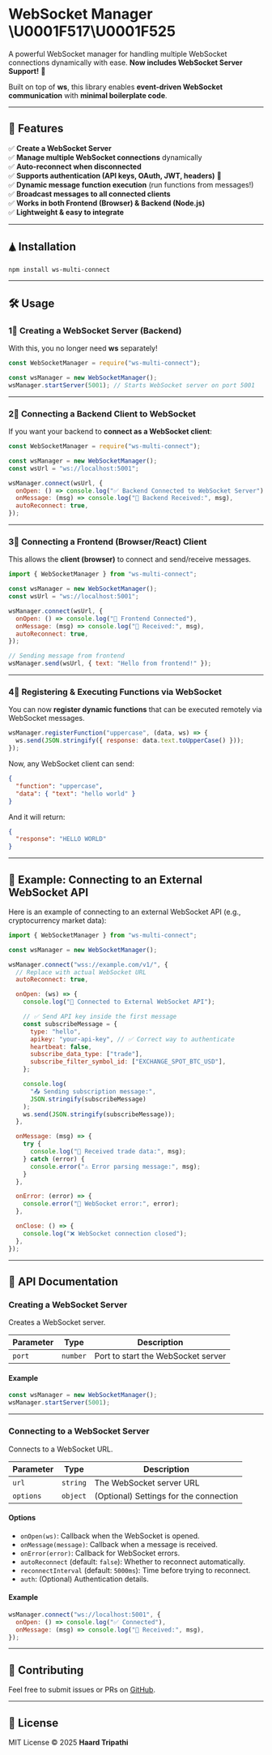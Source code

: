 # WebSocket Manager \U0001F517\U0001F525

A powerful WebSocket manager for handling multiple WebSocket connections dynamically with ease.
**Now includes WebSocket Server Support!** 🎉

Built on top of **ws**, this library enables **event-driven WebSocket communication** with **minimal boilerplate code**.

---

## **🚀 Features**

✅ **Create a WebSocket Server** \
✅ **Manage multiple WebSocket connections** dynamically\
✅ **Auto-reconnect when disconnected**\
✅ **Supports authentication (API keys, OAuth, JWT, headers)** 🔑\
✅ **Dynamic message function execution** (run functions from messages!)\
✅ **Broadcast messages to all connected clients**\
✅ **Works in both Frontend (Browser) & Backend (Node.js)**\
✅ **Lightweight & easy to integrate**

---

## **🛦 Installation**

```sh
npm install ws-multi-connect
```

---

## **🛠️ Usage**

### **1⃣ Creating a WebSocket Server (Backend)**

With this, you no longer need **ws** separately!

```javascript
const WebSocketManager = require("ws-multi-connect");

const wsManager = new WebSocketManager();
wsManager.startServer(5001); // Starts WebSocket server on port 5001
```

---

### **2⃣ Connecting a Backend Client to WebSocket**

If you want your backend to **connect as a WebSocket client**:

```javascript
const WebSocketManager = require("ws-multi-connect");

const wsManager = new WebSocketManager();
const wsUrl = "ws://localhost:5001";

wsManager.connect(wsUrl, {
  onOpen: () => console.log("✅ Backend Connected to WebSocket Server"),
  onMessage: (msg) => console.log("📩 Backend Received:", msg),
  autoReconnect: true,
});
```

---

### **3⃣ Connecting a Frontend (Browser/React) Client**

This allows the **client (browser)** to connect and send/receive messages.

```javascript
import { WebSocketManager } from "ws-multi-connect";

const wsManager = new WebSocketManager();
const wsUrl = "ws://localhost:5001";

wsManager.connect(wsUrl, {
  onOpen: () => console.log("🔗 Frontend Connected"),
  onMessage: (msg) => console.log("📩 Received:", msg),
  autoReconnect: true,
});

// Sending message from frontend
wsManager.send(wsUrl, { text: "Hello from frontend!" });
```

---

### **4⃣ Registering & Executing Functions via WebSocket**

You can now **register dynamic functions** that can be executed remotely via WebSocket messages.

```javascript
wsManager.registerFunction("uppercase", (data, ws) => {
  ws.send(JSON.stringify({ response: data.text.toUpperCase() }));
});
```

Now, any WebSocket client can send:

```json
{
  "function": "uppercase",
  "data": { "text": "hello world" }
}
```

And it will return:

```json
{
  "response": "HELLO WORLD"
}
```

---

## **📡 Example: Connecting to an External WebSocket API**

Here is an example of connecting to an external WebSocket API (e.g., cryptocurrency market data):

```javascript
import { WebSocketManager } from "ws-multi-connect";

const wsManager = new WebSocketManager();

wsManager.connect("wss://example.com/v1/", {
  // Replace with actual WebSocket URL
  autoReconnect: true,

  onOpen: (ws) => {
    console.log("🔗 Connected to External WebSocket API");

    // ✅ Send API key inside the first message
    const subscribeMessage = {
      type: "hello",
      apikey: "your-api-key", // ✅ Correct way to authenticate
      heartbeat: false,
      subscribe_data_type: ["trade"],
      subscribe_filter_symbol_id: ["EXCHANGE_SPOT_BTC_USD"],
    };

    console.log(
      "📤 Sending subscription message:",
      JSON.stringify(subscribeMessage)
    );
    ws.send(JSON.stringify(subscribeMessage));
  },

  onMessage: (msg) => {
    try {
      console.log("📩 Received trade data:", msg);
    } catch (error) {
      console.error("⚠️ Error parsing message:", msg);
    }
  },

  onError: (error) => {
    console.error("🚨 WebSocket error:", error);
  },

  onClose: () => {
    console.log("❌ WebSocket connection closed");
  },
});
```

---

## **📝 API Documentation**

### **Creating a WebSocket Server**

Creates a WebSocket server.

| Parameter | Type     | Description                        |
| --------- | -------- | ---------------------------------- |
| `port`    | `number` | Port to start the WebSocket server |

#### **Example**

```javascript
const wsManager = new WebSocketManager();
wsManager.startServer(5001);
```

---

### **Connecting to a WebSocket Server**

Connects to a WebSocket URL.

| Parameter | Type     | Description                            |
| --------- | -------- | -------------------------------------- |
| `url`     | `string` | The WebSocket server URL               |
| `options` | `object` | (Optional) Settings for the connection |

#### **Options**

- `onOpen(ws)`: Callback when the WebSocket is opened.
- `onMessage(message)`: Callback when a message is received.
- `onError(error)`: Callback for WebSocket errors.
- `autoReconnect` (default: `false`): Whether to reconnect automatically.
- `reconnectInterval` (default: `5000ms`): Time before trying to reconnect.
- `auth`: (Optional) Authentication details.

#### **Example**

```javascript
wsManager.connect("ws://localhost:5001", {
  onOpen: () => console.log("✅ Connected"),
  onMessage: (msg) => console.log("📩 Received:", msg),
});
```

---

## **🤝 Contributing**

Feel free to submit issues or PRs on [GitHub](https://github.com/Haardtripathi/ws-multi-connect).

---

## **📝 License**

MIT License © 2025 **Haard Tripathi**
